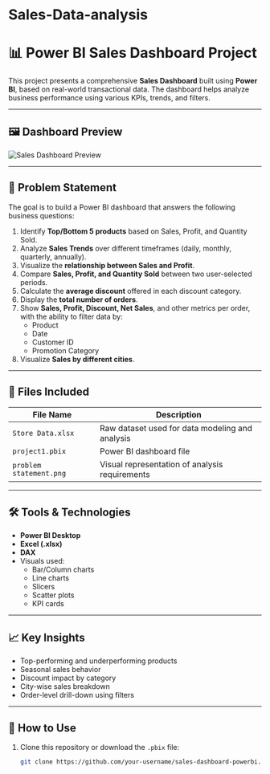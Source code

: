 # Sales-Data-analysis
# 📊 Power BI Sales Dashboard Project

This project presents a comprehensive **Sales Dashboard** built using **Power BI**, based on real-world transactional data. The dashboard helps analyze business performance using various KPIs, trends, and filters.

---

## 🖼️ Dashboard Preview

![Sales Dashboard Preview]("C:\Users\HP\OneDrive\Documents\powerbiprojects\project1\snapshort.png")

---

## 🧩 Problem Statement

The goal is to build a Power BI dashboard that answers the following business questions:

1. Identify **Top/Bottom 5 products** based on Sales, Profit, and Quantity Sold.
2. Analyze **Sales Trends** over different timeframes (daily, monthly, quarterly, annually).
3. Visualize the **relationship between Sales and Profit**.
4. Compare **Sales, Profit, and Quantity Sold** between two user-selected periods.
5. Calculate the **average discount** offered in each discount category.
6. Display the **total number of orders**.
7. Show **Sales, Profit, Discount, Net Sales**, and other metrics per order, with the ability to filter data by:
   - Product
   - Date
   - Customer ID
   - Promotion Category
8. Visualize **Sales by different cities**.

---

## 📁 Files Included

| File Name              | Description                                      |
|------------------------|--------------------------------------------------|
| `Store Data.xlsx`      | Raw dataset used for data modeling and analysis |
| `project1.pbix`        | Power BI dashboard file                         |
| `problem statement.png`| Visual representation of analysis requirements  |

---

## 🛠️ Tools & Technologies

- **Power BI Desktop**
- **Excel (.xlsx)**
- **DAX**
- Visuals used:
  - Bar/Column charts
  - Line charts
  - Slicers
  - Scatter plots
  - KPI cards

---

## 📈 Key Insights

- Top-performing and underperforming products
- Seasonal sales behavior
- Discount impact by category
- City-wise sales breakdown
- Order-level drill-down using filters

---

## 🚀 How to Use

1. Clone this repository or download the `.pbix` file:
   ```bash
   git clone https://github.com/your-username/sales-dashboard-powerbi.git

